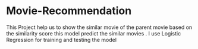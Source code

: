 # Movie-Recommendation
This Project help us to show the similar movie of the parent movie based on the similarity score this model predict the similar movies . I use Logistic Regression for training and testing the model 
